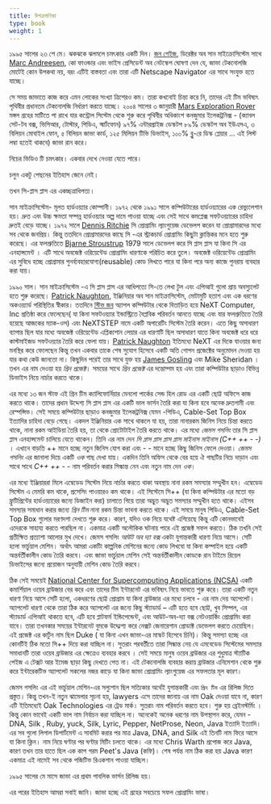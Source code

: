 ```yaml
---
title: উপক্রমণিকা
type: book
weight: 1
---
```

১৯৯৫ সালের ২৩ শে মে। ঝকঝকে ঝলমলে চমৎকার একটি দিন। [জন গেইজ](https://en.wikipedia.org/wiki/John_Gage), ডিরেক্টর অব সান মাইক্রোসিস্টেম সাথে [Marc Andreesen](https://en.wikipedia.org/wiki/Marc_Andreessen), কো ফাওন্ডার এবং ভাইস প্রেসিডেন্ট অব নেটস্কেপ ঘোষণা দেন যে, জাভা টেকনোলজি মোটেই কোন উপকথা নয়, বরং এটিই বাস্তবতা এবং তারা এটি Netscape Navigator এর সাথে সংযুক্ত হতে যাচ্ছে।

সে সময় জাভাতে কাজ করে এমন লোকের সংখ্যা ত্রিশেরও কম। তারা কখনোই চিন্তা করে নি, তাদের এই টিম ভবিষ্যৎ পৃথিবীর প্রধানতম টেকনোলজি নির্ধারণ করতে যাচ্ছে। ২০০৪ সালের ৩ জানুয়ারী [Mars Exploration Rover](https://en.wikipedia.org/wiki/Mars_Exploration_Rover) মঙ্গল গ্রহের মাটিতে পা রাখে যার কন্ট্রোল সিস্টেম থেকে শুরু করে পৃথিবীর অধিকাংশ কনজুমার ইলেকট্রনিক্স - \(ক্যাবল সেট-টব বক্স, ভিসিআর, টোস্টার, পিডিএ, স্মার্টফোন\) ৯৭% এন্টারপ্রাইজ ডেস্কটপ ৮৯% ডেস্কটপ অব ইউএসএ, ৩ বিলিয়ন মোবাইল ফোন, ৫ বিলিয়ন জাভা কার্ড, ১২৫ মিলিয়ন টিভি ডিভাইস, ১০০% ব্লু-রে ডিস্ক প্লেয়ার … এই লিস্ট লম্বা হতেই থাকবে\) জাভা রান করে।

নিচের ভিডিও টি চমৎকার। একবার দেখে নেওয়া যেতে পারে।

চলুন একটু পেছনের ইতিহাস জেনে নেই।

তখন সি-প্লাস প্লাস এর একচ্ছত্রাধিপত্য।

সান মাইক্রাসিস্টেম- মূলত হার্ডওয়্যার কোম্পানী। ১৯৭২ থেকে ১৯৯১ সালে কম্পিউটারের হার্ডওয়্যারের এক রেভ্যুলেশান হয়। দ্রুত এবং উচ্চ ক্ষমতা সম্পন্ন হার্ডওয়্যার অল্প দামে পাওয়া যাচ্ছে এবং সেই সাথে কমপ্লেক্স সফটওয়্যারের চাহিদা দ্রুতই বেড়ে যাচ্ছে। ১৯৭২ সালে [Dennis Ritchie](https://en.wikipedia.org/wiki/Dennis_Ritchie) সি প্রোগ্রামিং ল্যাংগুয়েজ ডেভেলপ করেন যা প্রোগ্রামারদের মধ্যে সব থেকে জনপ্রিয়। কিন্তু ততদিনে প্রোগ্রামারদের কাছে সি -এর স্ট্রাকচার্ড প্রোগ্রামিং কিছুটা ক্লান্তিকর মনে হতে শুরু করেছে। এর ফলশ্রুতিতে [Bjarne Stroustrup](https://en.wikipedia.org/wiki/Bjarne_Stroustrup) 1979 সালে ডেভেলপ করে সি প্লাস প্লাস যা কিনা সি এর এনহান্সমেন্ট । এটি সাথে অবজেক্ট ওরিয়েন্টেড প্রোগ্রামিং ধারণাকে পরিচিত করে তুলে। অবজেক্ট ওরিয়েন্টেড প্রোগ্রামিং এর সুবিধে হচ্ছে প্রোগ্রামার পুনর্ব্যবহারযোগ্য\(reusable\) কোড লিখতে পারে যা কিনা পরে অন্য কাজে পুনরায় ব্যবহার করা যায়।

১৯৯০ সাল। সান মাইক্রাসিস্টেম -এ সি প্লাস প্লাস এর আধিপত্যে সি-তে লেখা টুল এবং এপিআই গুলো প্রায় অবস্যুলেট হতে শুরু করেছে। [Patrick Naughton](https://en.wikipedia.org/wiki/Patrick_Naughton), ইঞ্জিনিয়ার অব সান মাইক্রাসিস্টেম, মোটামুটি হতাশ এবং এক ধরণের অকওয়্যার্ড পরিস্থিতির স্বীকার। ততদিনে [স্টিভ জব](https://en.wikipedia.org/wiki/Steve_Jobs) অ্যাপল কম্পিউটার থেকে বিতাড়িত হয়ে NeXT Computer, Inc প্রতিষ্ঠা করে ফেলেছেন\( যা কিনা সফটওয়্যার ইন্ডাস্ট্রিতে বৈপ্লবিক পরিবর্তন আনতে যাচ্ছে এবং যার ফলশ্রুতিতে তৈরি হয়েছে আজকের ম্যাক-ওস\) এবং NeXTSTEP নামে একটি অপারেটিং সিস্টেম তৈরি করেন। এতে কিছু অসাধারণ ব্যাপার ছিল যার মধ্যে অবজেক্ট ওরিয়েন্টেড এপ্লিক্যশান লেয়ার এর ধারণাটি ছিল অসাধারণ যাতে কিনা অবজেক্ট ধরে ধরে কাস্টমাইজড সফটওয়্যার তৈরি করে ফেলা যায়। [Patrick Naughton](https://en.wikipedia.org/wiki/Patrick_Naughton) ইতিমধ্যে NeXT এর দিকে যাওয়ার জন্য মনস্থির করে ফেলেছেন কিন্তু তখন একবার তাকে শেষ সুযোগ হিসেবে একটি অতি গোপন প্রজেক্টের অনুমোদন দেওয়া হয় যার কথা কেউ জানতো না। কিছুদিন পরেই তার সাথে যুক্ত হয় [James Gosling](https://en.wikipedia.org/wiki/James_Gosling) এবং Mike Sheridan । তখন এর নাম দেওয়া হয় _গ্রিন প্রজেক্ট_। সময়ের সাথে _গ্রিন প্রজেক্ট_ এর দন্তোদ্গম হয় এবং তারা কম্পিউটার ছাড়াও বিভিন্ন ডিভাইস নিয়ে নার্চার করতে থাকে।

এর মধ্যে ১৩ জন স্টাফ এই গ্রিন টিম ক্যালিফোর্নিয়ার মেনলো পার্কের সেন্ড হিল রোড এর একটি ছোট্ট অফিসে কাজ করতে থাকে। তাদের প্রধান উদ্দেশ্য সি প্লাস প্লাস এর একটি ভাল ভার্সন তৈরি করা যা কিনা হবে অনেক দ্রুতগামী এবং রেস্পন্সিভ। সেই সময়ে কম্পিউটার ছাড়াও কনজুমার ইলেকট্রনিক্স যেমন -পিডিএ, Cable-Set Top Box ইত্যাদির চাহিদা বেড়ে গেছে। একদল ইঞ্জিনিয়ার এক সাথে থাকলে যা হয়, তারা নানারকম জিনিস নিয়ে চিন্তা করতে থাকে, নানা রকম আইডিয়া তৈরি হয়, তা থেকে প্রোটোটাইপ তৈরি করতে থাকে। এর মধ্যে _জেমস গসলিং_ তার সি প্লাস প্লাস এনহান্সমেন্ট চালিয়ে যেতে থাকেন। তিনি এর নাম দেন _সি প্লাস প্লাস প্লাস প্লাস মাইনাস মাইনাস \(C++ ++ - -\)_ । এখানে বাড়তি ++ মানে হচ্ছে নতুন জিনিস যোগ করা এবং - - মানে হচ্ছে কিছু জিনিস ফেলে দেওয়া। _জেমস গসলিং_ এর জানালা দিয়ে একটি _ওক_ গাছ দেখা যায়। একদিন তিনি অফিস থেকে বের হয়ে ঐ গাছটির নিচে দাড়ান এবং সাথে সাথে _C++ ++ - -_ নাম পরিবর্তন করার সিন্ধান্ত নেন এবং নতুন নাম দেন _ওক_।

এর মধ্যে ইঞ্জিয়াররা মিলে এম্বেডেড সিস্টেম নিয়ে নার্চার করতে থাকা অবস্থায় নানা রকম সমস্যার সম্মুখীন হন। এম্বেডেড সিস্টেম এ মেমরি কম থাকে, প্রসেসিং পাওয়ারও কম থাকে। এই সিস্টেমে সি++ \(যা কিনা কম্পিউটার এর মতো বড় ফ্রুটিপ্রিন্টের হার্ডওয়্যারের জন্যে ডিজাইন করা\) চালাতে গিয়ে তারা অদ্ভুত অদ্ভুত সমস্যার সম্মুখীন হতে থাকে। এইসব সমস্যার সমাধান করার জন্যে _গ্রিন টিম_ নানা রকম চিন্তা ভাবনা করতে থাকে। এই সময়ে মানুষ পিডিএ, Cable-Set Top Box গুলোর মরণদশা দেখতে শুরু করে। কারণ, যদিও ওক নিয়ে যথেষ্ট এগিয়েছে কিন্তু এটি কোনভাবেই এদেরকে সাহায্য করতে পারছিল না। একমাত্র একটি অলৌকিক ঘটনায় পারে এই প্রজেক্ট সফল করতে। ঠিক তখনি সেই প্রতীক্ষিত প্রত্যাশা আলোর মুখ দেখে। জেমস গসলিং _আউট অব দ্যা বক্স_ একটা যুগান্তকারী ধারণা নিয়ে আসে। সেটি হলো ভার্চুয়াল মেশিন। অর্থাৎ আমরা একটাি কাল্পনিক মেশিনের জন্যে কোড লিখবো যা কিনা কম্পাইল হয়ে একটি অন্তর্বর্তীকালীন কোড তৈরি করবে। এবং জাভা ভার্চুয়াল মেশিন সেই অন্তর্বর্তীকালীন কোডকে রান টাইমে রিয়েল ডিভাইসের জন্যে প্রয়োজন অনুযায়ী মেশিন কোড তৈরি করবে।

ঠিক সেই সময়েই [National Center for Supercomputing Applications \(NCSA\)](http://www.ncsa.illinois.edu/) একটি কমার্শিয়াল ওয়েব ব্রাউজার বের করে এবং তাদের টিম ইন্টারনেট এর ভবিষ্যৎ নিয়ে ভাবতে শুরু করে। তারা একটি নতুন ধারণা নিয়ে আসে সেটি হলো, একধরণের ছোট্ট প্রোগ্রাম যা কিনা ব্রাউজার এর মধ্যে চলবে - এর নাম দেয় অ্যাপলেট। অ্যাপলেট ধারণা থেকে তারা ঠিক করে অ্যাপলেট এর জন্যে কিছু স্ট্যাডার্ড – এটি হতে হবে ছোট্ট, খুব সিম্পল, এর স্ট্যাডার্ড এপিআই থাকতে হবে, এটি হবে প্লাটফর্ম ইন্ডিপেন্ডেন্ট, এবং আউট-অব-দ্যা বক্স নেটওয়ার্কিং প্রোগ্রামিং করা যাবে। তারা তখনকার সময়ের ইন্টারনেট বুমকে উদ্দ্যেশ্য করে নেক্সট জেনারেশান প্রোডাক্ট ডেভেলপ করতে চেয়েছিল। এই প্রজেক্ট এর কার্টুন নাম ছিল Duke \( যা কিনা এখন জাভা-এর মাস্কট হিসেবে চিনি\)। কিন্তু সমস্যা হচ্ছে এর কোনটিই ঠিক মতো সি++ দিয়ে করা যাচ্ছিল না। সুতরাং পরবর্তীতে তারা সিন্ধান্ত নেয় যে এমবেডেড সিস্টেমের সমস্যার সমাধানটি তারা ওয়েব ব্রাউজার এর ক্ষেত্রেও ব্যবহার করবে । সেই সময়ে মানুষ ওয়েব ব্রাউজার এর শুধুমাত্র স্ট্যাটিক পেইজ এ টেক্সট আর ইমেজ ছাড়া কিছু দেখতে পেত না। এই টেকনোলজি ব্যবহার করায় ব্রাউজার এনিমেশান থেকে শুরু করে ইন্টারেকটিভ অ্যাপলেট সকলের নজর কাড়ে যা কিনা জাভা প্রোগ্রামিং ল্যাংগুয়েজ এর সফলতার মূল কারণ।

জেমস গসলিং এর এই ভার্চুয়াল মেশিন-এর সল্যুশান ছিল সত্যিকার অর্থেই যুগান্তকারী এবং `গ্রিন টিম` এর রিলিজ দিতে প্রস্তুত। কিন্তু তখন-ই নতুন ঝামেলার সূচনা হয়, lawyers এসে তাদের জানায় এর নাম Oak দেওয়া যাবে না, কারণ এটি ইতিমধ্যেই Oak Technologies এর ট্রেড মার্ক। সুতরাং নাম পরিবর্তন করতে হবে। শুরু হয় ব্রেইনস্টর্মিং । কিন্তু কোন ভাবেই একটি ভাল নাম নির্বাচন করা যাচ্ছিল না। অনেকেই অনেক ধরণের নাম উপস্থাপন করে, যেমন - DNA, Silk , Ruby, yuck, Silk, Lyric, Pepper, NetProse, Neon, Java ইত্যাদি ইত্যাদি। এর সব গুলো লিগাল ডিপার্টমেন্ট এ সাবমিট করার পর মাত্র Java, DNA, and Silk এই তিনটি নাম ফিরে আসে যা কিনা ক্লিন। নাম নিয়ে ঘণ্টার পর ঘণ্টার মিটিং চলতে থাকে। এর মধ্যে Chris Warth প্রপোজ করে Java, কারণ তখন তার হাতে ছিল এক কাপ গরম Peet's Java \(কফি\)। শেষ পর্যন্ত নাম ঠিক করা হয় Java কারণ একমাত্র এই নামেই সব থেকে পজিটিভ রিএকশান পাওয়া যাচ্ছিল।

‌১৯৯৫ সালের মে মাসে জাভা এর প্রথম পাবলিক ভার্সন রিলিজ হয়।

এর পরের ইতিহাস আমরা সবাই জানি। জাভা হচ্ছে এই গ্রহের সবচেয়ে সফল প্রোগ্রামিং ভাষা।

